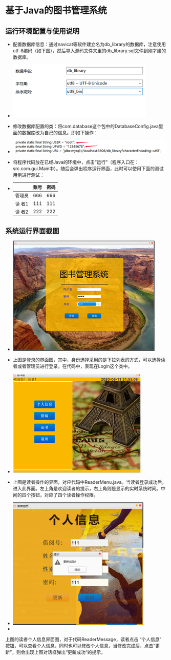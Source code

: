 # 基于Java的图书管理系统

## 运行环境配置与使用说明

-   配置数据库信息：通过navicat等软件建立名为db_library的数据库，注意使用utf-8编码（如下图），然后导入源码文件夹里的db_library.sql文件到刚才建的数据库。

- ![image-20200630182607618](readermeImages/配置1.png)

-  修改数据库配置的类：将com.database这个包中的DatabaseConfig.java里面的数据库改为自己的信息。即如下操作：

- ![image-20200630182643180](readermeImages/配置2.png)

-  将程序代码放在已经Java的环境中，点击“运行”（程序入口在：src.com.gui.Main中）。随后会弹出程序运行界面，此时可以使用下面的测试用例进行测试：

- |         | 账号 | 密码 |
  | ------- | ---- | ---- |
  | 管理员  | 666  | 666  |
  | 读  者1 | 111  | 111  |
  | 读  者2 | 222  | 222  |

## 系统运行界面截图

- ![image-20200630183004296](readermeImages/登录.png)

- 上图是登录的界面图，其中，身份选择采用的是下拉列表的方式，可以选择读者或者管理员进行登录。在代码中，表现在Login这个类中。

- ![image-20200630183051592](readermeImages/读者管理界面.png)

- 上图是读者操作的界面，对应代码中ReaderMenu.java。当读者登录成功后，进入此界面。左上角是欢迎读者的提示，右上角则是显示的实时系统时间。中间的四个按钮，对应了四个读者操作权限。

- <img src="readermeImages/读者个人信息界面.png" alt="image-20200630183125626" style="zoom:120%;" />

-  

  上图的读者个人信息界面图，对于代码ReaderMessage，读者点击 “个人信息”  按钮，可以查看个人信息，同时也可以修改个人信息，当修改完成后，点击“更新”，则会出现上图对话框弹出“更新成功“的提示。

